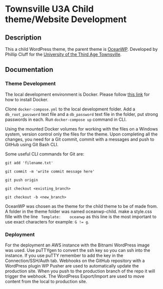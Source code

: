 # Townsville U3A Child theme/Website Development

## Description
This a child WordPress theme, the parent theme is [OceanWP](https://oceanwp.org/).
Developed by Phillip Cluff for the [University of the Third Age Townsville](https://u3atownsville.com/).

## Documentation
### Theme Development
The local development environment is Docker. Please follow [this link](https://docs.docker.com/get-docker/) 
for how to install Docker.

Clone `docker-compose.yml` to the local development folder. Add a `db_root_password` 
text file and a `db_password` text file in the folder, put strong passwords in each.
Run `docker-compose up` command in CLI.

Using the mounted Docker volumes for working with the files on a Windows system, 
version control only the files for the theme. Upon completing all the 
changes, you need for a Git commit, commit with a messages and push to 
GitHub using Git Bash CLI. 

Some useful CLI commands for Git are: 

`git add 'filename.txt'`

`git commit -m 'write commit message here'`

`git push origin` 

`git checkout <existing_branch>`

`git checkout -b <new_branch>`

OceanWP was chosen as the theme for the child theme to be of made from. A folder 
in the theme folder was named oceanwp-child. make a style.css fille with 
the line ` Template:    oceanwp` as this line is the most important to 
use exact characters for example: `G != g`.   


### Deployment

For the deployment an AWS instance with the Bitnami WordPress image was used. 
Use puTTYgen to convert the ssh key so you can ssh into the instance.
If you use puTTY remember to add the key in the Connection/SSH/Auth tab.
Webhooks on the GitHub repository with a WordPress plugin WP Pusher are 
used to automatically update the production site. When you push to the 
production branch of the repo it will trigger the webhook. 
The WordPress Export/Import are used to move content from the 
local to production site.

